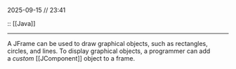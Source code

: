 2025-09-15 // 23:41

:: [[Java]]

---

A JFrame can be used to draw graphical objects, such as rectangles, circles, and lines. To display graphical objects, a programmer can add a _custom_ [[JComponent]] object to a frame.


